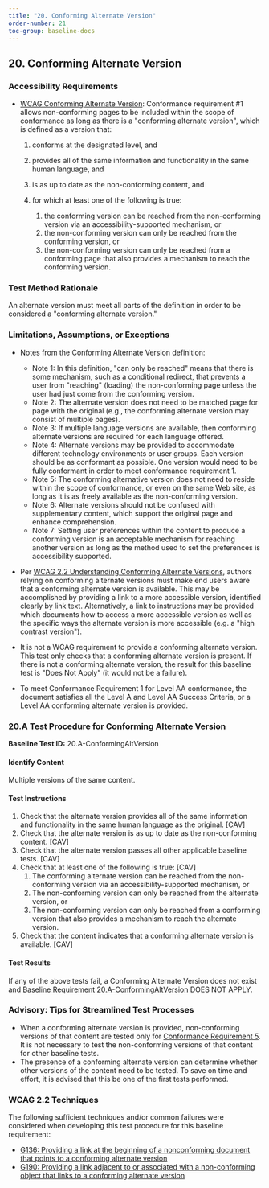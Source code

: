 ```yaml
---
title: "20. Conforming Alternate Version"  
order-number: 21
toc-group: baseline-docs  
---
```


## 20. Conforming Alternate Version

### Accessibility Requirements

-   [WCAG Conforming Alternate Version](https://www.w3.org/WAI/WCAG22/Understanding/conformance#conforming-alt-versions): Conformance requirement \#1 allows non-conforming pages to be included within the scope of conformance as long as there is a "conforming alternate version", which is defined as a version that:

    1.  conforms at the designated level, and
    2.  provides all of the same information and functionality in the same human language, and
    3.  is as up to date as the non-conforming content, and
    4.  for which at least one of the following is true:
    
        1. the conforming version can be reached from the non-conforming version via an accessibility-supported mechanism, or  
        2. the non-conforming version can only be reached from the conforming version, or  
        3. the non-conforming version can only be reached from a conforming page that also provides a mechanism to reach the conforming version.

### Test Method Rationale

An alternate version must meet all parts of the definition in order to be considered a "conforming alternate version."

### Limitations, Assumptions, or Exceptions

-   Notes from the Conforming Alternate Version definition:
    -   Note 1: In this definition, "can only be reached" means that there is some mechanism, such as a conditional redirect, that prevents a user from "reaching" (loading) the non-conforming page unless the user had just come from the conforming version.
    -   Note 2: The alternate version does not need to be matched page for page with the original (e.g., the conforming alternate version may consist of multiple pages).
    -   Note 3: If multiple language versions are available, then conforming alternate versions are required for each language offered.
    -   Note 4: Alternate versions may be provided to accommodate different technology environments or user groups. Each version should be as conformant as possible. One version would need to be fully conformant in order to meet conformance requirement 1.
    -   Note 5: The conforming alternative version does not need to reside within the scope of conformance, or even on the same Web site, as long as it is as freely available as the non-conforming version.
    -   Note 6: Alternate versions should not be confused with supplementary content, which support the original page and enhance comprehension.
    -   Note 7: Setting user preferences within the content to produce a conforming version is an acceptable mechanism for reaching another version as long as the method used to set the preferences is accessibility supported.

-   Per [WCAG 2.2 Understanding Conforming Alternate Versions](https://www.w3.org/WAI/WCAG22/Understanding/conformance#conforming-alt-versions), authors relying on conforming alternate versions must make end users aware that a conforming alternate version is available. This may be accomplished by providing a link to a more accessible version, identified clearly by link text. Alternatively, a link to instructions may be provided which documents how to access a more accessible version as well as the specific ways the alternate version is more accessible (e.g. a "high contrast version").
-   It is not a WCAG requirement to provide a conforming alternate version. This test only checks that a conforming alternate version is present. If there is not a conforming alternate version, the result for this baseline test is "Does Not Apply" (it would not be a failure).
-   To meet Conformance Requirement 1 for Level AA conformance, the document satisfies all the Level A and Level AA Success Criteria, or a Level AA conforming alternate version is provided.

### 20.A Test Procedure for Conforming Alternate Version

**Baseline Test ID:** 20.A-ConformingAltVersion

#### Identify Content

<p id="d20aIC">Multiple versions of the same content.</p>

#### Test Instructions

<ol id="d20aTI">
    <li id="d20aTI-1">Check that the alternate version provides all of the same information and functionality in the same human language as the original. [CAV]</li>
    <li id="d20aTI-2">Check that the alternate version is as up to date as the non-conforming content. [CAV]</li>
    <li id="d20aTI-3">Check that the alternate version passes all other applicable baseline tests. [CAV]</li>
    <li id="d20aTI-4">Check that at least one of the following is true: [CAV]
        <ol>
            <li id="d20aTI-4i">The conforming alternate version can be reached from the non-conforming version via an accessibility-supported mechanism, or</li>
            <li id="d20aTI-4ii">The non-conforming version can only be reached from the alternate version, or</li>
            <li id="d20aTI-4iii">The non-conforming version can only be reached from a conforming version that also provides a mechanism to reach the alternate version.</li>
        </ol>
    </li>
    <li id="d20aTI-5">Check that the content indicates that a conforming alternate version is available. [CAV]</li>
</ol>


#### Test Results

<p id="d20aTR">If any of the above tests fail, a Conforming Alternate Version does not exist and <a href="#d20aTI-1">Baseline Requirement 20.A-ConformingAltVersion</a> DOES NOT APPLY.</p>

### Advisory: Tips for Streamlined Test Processes

-   When a conforming alternate version is provided, non-conforming versions of that content are tested only for [Conformance Requirement 5](https://www.w3.org/WAI/WCAG22/Understanding/conformance#conf-req5). It is not necessary to test the non-conforming versions of that content for other baseline tests.
-   The presence of a conforming alternate version can determine whether other versions of the content need to be tested. To save on time and effort, it is advised that this be one of the first tests performed.

### WCAG 2.2 Techniques

The following sufficient techniques and/or common failures were considered when developing this test procedure for this baseline requirement:

-   [G136: Providing a link at the beginning of a nonconforming document that points to a conforming alternate version](https://www.w3.org/WAI/WCAG22/Techniques/general/G136)
-   [G190: Providing a link adjacent to or associated with a non-conforming object that links to a conforming alternate version](https://www.w3.org/WAI/WCAG22/Techniques/general/G190)
